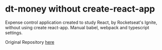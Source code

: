 # dt-money without create-react-app

Expense control application created to study React, by Rocketseat's Ignite, without using create react-app. Manual babel, webpack and typescript settings. 

Original Repository [here](https://github.com/SamuelMenecucci/dt-money)
